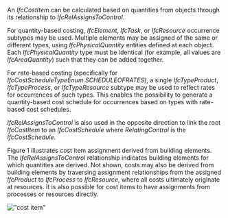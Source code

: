 An _IfcCostItem_ can be calculated based on quantities from objects through its relationship to _IfcRelAssignsToControl_.

For quantity-based costing, _IfcElement_, _IfcTask_, or _IfcResource_ occurrence subtypes may be used. Multiple elements may be assigned of the same or different types, using _IfcPhysicalQuantity_ entities defined at each object. Each _IfcPhysicalQuantity_ type must be identical (for example, all values are _IfcAreaQuantity_) such that they can be added together.

For rate-based costing (specifically for _IfcCostScheduleTypeEnum.SCHEDULEOFRATES_), a single _IfcTypeProduct_, _IfcTypeProcess_, or _IfcTypeResource_ subtype may be used to reflect rates for occurrences of such types. This enables the possibility to generate a quantity-based cost schedule for occurrences based on types with rate-based cost schedules.

_IfcRelAssignsToControl_ is also used in the opposite direction to link the root _IfcCostItem_ to an _IfcCostSchedule_ where _RelatingControl_ is the _IfcCostSchedule_.

Figure 1 illustrates cost item assignment derived from building elements. The _IfcRelAssignsToControl_ relationship indicates building elements for which quantities are derived. Not shown, costs may also be derived from building elements by traversing assignment relationships from the assigned _IfcProduct_ to _IfcProcess_ to _IfcResource_, where all costs ultimately originate at resources. It is also possible for cost items to have assignments from processes or resources directly.

!["cost item"](../../../figures/ifccostitem-assignment.png "Figure 1 &mdash; Cost assignment")